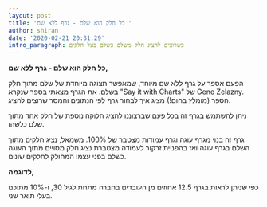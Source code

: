 ```yaml
---
layout: post
title: 'כל חלק הוא שלם - גרף ללא שם '
author: shiran
date: '2020-02-21 20:31:29'
intro_paragraph: כשרוצים להציג חלק משלם כשלם בעל חלקים
---
```

**כל חלק הוא שלם - גרף ללא שם,**

הפעם אספר על גרף ללא שם מיוחד, שמאפשר תצוגה מיוחדת של שלם מתוך חלק בשלם. את הגרף מצאתי בספר שנקרא "Say it with Charts" של Gene Zelazny.
הספר (מומלץ בחום!) מציג איך לבחור גרף לפי הנתונים והמסר שרוצים להציג.

ניתן להשתמש בגרף זה בכל פעם שברצוננו להציג חלוקה נוספת של חלק אחד מתוך שלם כלשהו.

גרף זה בנוי מגרף עוגה וגרף עמודות מצטבר של 100%. משמאל, נציג חלקים מתוך השלם בגרף עוגה ואז בהפניית זרקור לעמודה מצטברת נציג חלק מסויים מתוך העוגה כשלם בפני עצמו המחולק לחלקים שונים.

**לדוגמה,**





כפי שניתן לראות בגרף 12.5 אחוזים מן העובדים בחברה מתחת לגיל 30, ו-10% מתוכם בעלי תואר שני.
